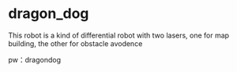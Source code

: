 # dragon_dog
This robot is a kind of differential robot with two lasers, one for map building, the other for obstacle avodence

pw：dragondog
